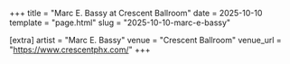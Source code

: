 +++
title = "Marc E. Bassy at Crescent Ballroom"
date = 2025-10-10
template = "page.html"
slug = "2025-10-10-marc-e-bassy"

[extra]
artist = "Marc E. Bassy"
venue = "Crescent Ballroom"
venue_url = "https://www.crescentphx.com/"
+++
